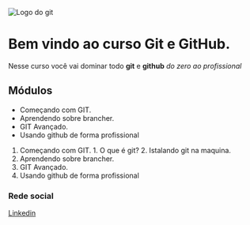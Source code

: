 ![Logo do git](https://sujeitoprogramador.com/wp-content/uploads/2021/04/gitimage.png)

# Bem vindo ao curso Git e GitHub.

Nesse curso você vai dominar todo **git** e **github** _do zero ao profissional_


## Módulos
* Começando com GIT.
* Aprendendo sobre brancher.
* GIT Avançado.
* Usando github de forma profissional

1. Começando com GIT.
        1. O que é git?
        2. Istalando git na maquina.
2. Aprendendo sobre brancher.
3. GIT Avançado.
4. Usando github de forma profissional


### Rede social

[Linkedin](https://www.linkedin.com/in/wevertoncosta/)